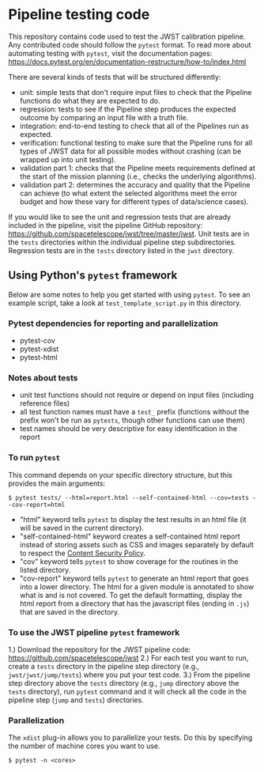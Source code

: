 # Pipeline testing code

This repository contains code used to test the JWST calibration pipeline. Any contributed code should follow the `pytest` format. To read more about automating testing with `pytest`, visit the documentation pages: https://docs.pytest.org/en/documentation-restructure/how-to/index.html

There are several kinds of tests that will be structured differently: 
- unit: simple tests that don't require input files to check that the Pipeline functions do what they are expected to do.
- regression: tests to see if the Pipeline step produces the expected outcome by comparing an input file with a truth file.
- integration: end-to-end testing to check that all of the Pipelines run as expected.
- verification: functional testing to make sure that the Pipeline runs for all types of JWST data for all possible modes without crashing (can be wrapped up into unit testing).
- validation part 1: checks that the Pipeline meets requirements defined at the start of the mission planning (i.e., checks the underlying algorithms).
- validation part 2: determines the accuracy and quality that the Pipeline can achieve (to what extent the selected algorithms meet the error budget and how these vary for different types of data/science cases). 

If you would like to see the unit and regression tests that are already included in the pipeline, visit the pipeline GitHub repository: https://github.com/spacetelescope/jwst/tree/master/jwst. Unit tests are in the `tests` directories within the individual pipeline step subdirectories. Regression tests are in the `tests` directory listed in the `jwst` directory. 


## Using Python's `pytest` framework 

Below are some notes to help you get started with using `pytest`. To see an example script, take a look at `test_template_script.py` in this directory. 

### Pytest dependencies for reporting and parallelization

- pytest-cov
- pytest-xdist
- pytest-html

### Notes about tests

- unit test functions should not require or depend on input files (including reference files)
- all test function names must have a `test_` prefix (functions without the prefix won't be run as `pytests`, though other functions can use them)
- test names should be very descriptive for easy identification in the report

### To run `pytest`

This command depends on your specific directory structure, but this provides the main arguments: 

`$ pytest tests/ --html=report.html --self-contained-html --cov=tests --cov-report=html`

- "html" keyword tells `pytest` to display the test results in an html file (it will be saved in the current directory).
- "self-contained-html" keyword creates a self-contained html report instead of storing assets such as CSS and images separately by default to respect the [Content Security Policy](https://developer.mozilla.org/en-US/docs/Web/HTTP/CSP).
- "cov" keyword tells `pytest` to show coverage for the routines in the listed directory.
- "cov-report" keyword tells `pytest` to generate an html report that goes into a lower directory. The html for a given module is annotated to show what is and is not covered. To get the default formatting, display the html report from a directory that has the javascript files (ending in `.js`) that are saved in the directory.

### To use the JWST pipeline `pytest` framework

1.) Download the repository for the JWST pipeline code: https://github.com/spacetelescope/jwst
2.) For each test you want to run, create a `tests` directory in the pipeline step directory (e.g., `jwst/jwst/jump/tests`) where you put your test code.
3.) From the pipeline step directory above the `tests` directory (e.g., `jump` directory above the `tests` directory), run `pytest` command and it will check all the code in the pipeline step (`jump` and `tests`) directories.

### Parallelization
The `xdist` plug-in allows you to parallelize your tests. Do this by specifying the number of machine cores you want to use.

`$ pytest -n <cores>`
